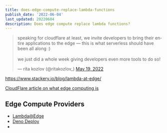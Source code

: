 ```yaml
---
title: does-edge-compute-replace-lambda-functions
publish_date: '2022-06-04'
last_updated: 20220604
description: Does edge compute replace lambda functions?
---
```


<blockquote class="twitter-tweet"><p lang="en" dir="ltr">speaking for cloudflare at least, we invite developers to bring their entire applications to the edge — this is what serverless should have been all along :) <br><br>we just did a whole week giving developers even more tools to do so!</p>&mdash; rita kozlov (@ritakozlov_) <a href="https://twitter.com/ritakozlov_/status/1527315376916537347?ref_src=twsrc%5Etfw">May 19, 2022</a></blockquote>

https://www.stackery.io/blog/lambda-at-edge/

[CloudFlare article on what edge computing is](https://www.cloudflare.com/en-gb/learning/serverless/glossary/what-is-edge-computing/)

 

## Edge Compute Providers

-  [Lambda@Edge](https://aws.amazon.com/lambda/edge/)
- [Deno Deploy](https://deno.com/deploy)
- 

